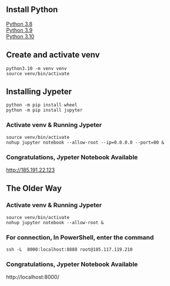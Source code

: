 ## Install Python
[Python 3.8](https://github.com/6a16ec/instructions/tree/main/python3.8) <br />
[Python 3.9](https://github.com/6a16ec/instructions/tree/main/python3.9) <br />
[Python 3.10](https://github.com/6a16ec/instructions/tree/main/python3.10)

## Create and activate venv
```
python3.10 -m venv venv
source venv/bin/activate
```

## Installing Jypeter
```
python -m pip install wheel
python -m pip install jupyter
```

### Activate venv & Running Jypeter
```
source venv/bin/activate
nohup jupyter notebook --allow-root --ip=0.0.0.0 --port=80 &
```


### Congratulations, Jypeter Notebook Available
http://185.191.22.123

## The Older Way
### Activate venv & Running Jypeter
```
source venv/bin/activate
nohup jupyter notebook --allow-root &
```

### For connection, In PowerShell, enter the command
```
ssh -L  8000:localhost:8888 root@185.117.119.210
```

### Congratulations, Jypeter Notebook Available
http://localhost:8000/
